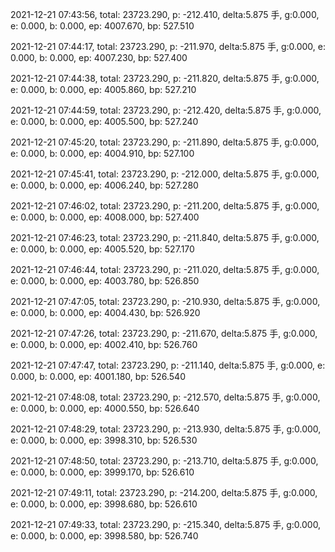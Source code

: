 2021-12-21 07:43:56, total: 23723.290, p: -212.410, delta:5.875 手, g:0.000, e: 0.000, b: 0.000, ep: 4007.670, bp: 527.510

2021-12-21 07:44:17, total: 23723.290, p: -211.970, delta:5.875 手, g:0.000, e: 0.000, b: 0.000, ep: 4007.230, bp: 527.400

2021-12-21 07:44:38, total: 23723.290, p: -211.820, delta:5.875 手, g:0.000, e: 0.000, b: 0.000, ep: 4005.860, bp: 527.210

2021-12-21 07:44:59, total: 23723.290, p: -212.420, delta:5.875 手, g:0.000, e: 0.000, b: 0.000, ep: 4005.500, bp: 527.240

2021-12-21 07:45:20, total: 23723.290, p: -211.890, delta:5.875 手, g:0.000, e: 0.000, b: 0.000, ep: 4004.910, bp: 527.100

2021-12-21 07:45:41, total: 23723.290, p: -212.000, delta:5.875 手, g:0.000, e: 0.000, b: 0.000, ep: 4006.240, bp: 527.280

2021-12-21 07:46:02, total: 23723.290, p: -211.200, delta:5.875 手, g:0.000, e: 0.000, b: 0.000, ep: 4008.000, bp: 527.400

2021-12-21 07:46:23, total: 23723.290, p: -211.840, delta:5.875 手, g:0.000, e: 0.000, b: 0.000, ep: 4005.520, bp: 527.170

2021-12-21 07:46:44, total: 23723.290, p: -211.020, delta:5.875 手, g:0.000, e: 0.000, b: 0.000, ep: 4003.780, bp: 526.850

2021-12-21 07:47:05, total: 23723.290, p: -210.930, delta:5.875 手, g:0.000, e: 0.000, b: 0.000, ep: 4004.430, bp: 526.920

2021-12-21 07:47:26, total: 23723.290, p: -211.670, delta:5.875 手, g:0.000, e: 0.000, b: 0.000, ep: 4002.410, bp: 526.760

2021-12-21 07:47:47, total: 23723.290, p: -211.140, delta:5.875 手, g:0.000, e: 0.000, b: 0.000, ep: 4001.180, bp: 526.540

2021-12-21 07:48:08, total: 23723.290, p: -212.570, delta:5.875 手, g:0.000, e: 0.000, b: 0.000, ep: 4000.550, bp: 526.640

2021-12-21 07:48:29, total: 23723.290, p: -213.930, delta:5.875 手, g:0.000, e: 0.000, b: 0.000, ep: 3998.310, bp: 526.530

2021-12-21 07:48:50, total: 23723.290, p: -213.710, delta:5.875 手, g:0.000, e: 0.000, b: 0.000, ep: 3999.170, bp: 526.610

2021-12-21 07:49:11, total: 23723.290, p: -214.200, delta:5.875 手, g:0.000, e: 0.000, b: 0.000, ep: 3998.680, bp: 526.610

2021-12-21 07:49:33, total: 23723.290, p: -215.340, delta:5.875 手, g:0.000, e: 0.000, b: 0.000, ep: 3998.580, bp: 526.740